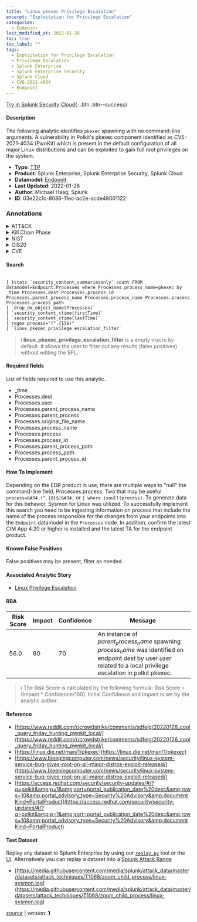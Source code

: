 ```yaml
---
title: "Linux pkexec Privilege Escalation"
excerpt: "Exploitation for Privilege Escalation"
categories:
  - Endpoint
last_modified_at: 2022-01-28
toc: true
toc_label: ""
tags:
  - Exploitation for Privilege Escalation
  - Privilege Escalation
  - Splunk Enterprise
  - Splunk Enterprise Security
  - Splunk Cloud
  - CVE-2021-4034
  - Endpoint
---
```




[Try in Splunk Security Cloud](https://www.splunk.com/en_us/cyber-security.html){: .btn .btn--success}

#### Description

The following analytic identifies `pkexec` spawning with no command-line arguments. A vulnerability in Polkit&#39;s pkexec component identified as CVE-2021-4034 (PwnKit) which is present in the default configuration of all major Linux distributions and can be exploited to gain full root privileges on the system.

- **Type**: [TTP](https://github.com/splunk/security_content/wiki/Detection-Analytic-Types)
- **Product**: Splunk Enterprise, Splunk Enterprise Security, Splunk Cloud
- **Datamodel**: [Endpoint](https://docs.splunk.com/Documentation/CIM/latest/User/Endpoint)
- **Last Updated**: 2022-01-28
- **Author**: Michael Haag, Splunk
- **ID**: 03e22c1c-8086-11ec-ac2e-acde48001122

### Annotations
<details>
  <summary>ATT&CK</summary>

<div markdown="1">

#### [ATT&CK](https://attack.mitre.org/)

| ID          | Technique   | Tactic         |
| ----------- | ----------- |--------------- |
| [T1068](https://attack.mitre.org/techniques/T1068/) | Exploitation for Privilege Escalation | Privilege Escalation |

</div>
</details>


<details>
  <summary>Kill Chain Phase</summary>

<div markdown="1">

* Exploitation


</div>
</details>


<details>
  <summary>NIST</summary>

<div markdown="1">



</div>
</details>

<details>
  <summary>CIS20</summary>

<div markdown="1">



</div>
</details>

<details>
  <summary>CVE</summary>

<div markdown="1">

| ID          | Summary | [CVSS](https://nvd.nist.gov/vuln-metrics/cvss) |
| ----------- | ----------- | -------------- |
| [CVE-2021-4034](https://nvd.nist.gov/vuln/detail/CVE-2021-4034) | A local privilege escalation vulnerability was found on polkit&#39;s pkexec utility. The pkexec application is a setuid tool designed to allow unprivileged users to run commands as privileged users according predefined policies. The current version of pkexec doesn&#39;t handle the calling parameters count correctly and ends trying to execute environment variables as commands. An attacker can leverage this by crafting environment variables in such a way it&#39;ll induce pkexec to execute arbitrary code. When successfully executed the attack can cause a local privilege escalation given unprivileged users administrative rights on the target machine. | 7.2 |



</div>
</details>


#### Search

```

| tstats `security_content_summariesonly` count FROM datamodel=Endpoint.Processes where Processes.process_name=pkexec by _time Processes.dest Processes.process_id Processes.parent_process_name Processes.process_name Processes.process Processes.process_path 
| `drop_dm_object_name(Processes)` 
| `security_content_ctime(firstTime)` 
| `security_content_ctime(lastTime)` 
| regex process="(^.{1}$)" 
| `linux_pkexec_privilege_escalation_filter`
```

> :information_source:
> **linux_pkexec_privilege_escalation_filter** is a empty macro by default. It allows the user to filter out any results (false positives) without editing the SPL.



#### Required fields
List of fields required to use this analytic.
* _time
* Processes.dest
* Processes.user
* Processes.parent_process_name
* Processes.parent_process
* Processes.original_file_name
* Processes.process_name
* Processes.process
* Processes.process_id
* Processes.parent_process_path
* Processes.process_path
* Processes.parent_process_id



#### How To Implement
Depending on the EDR product in use, there are multiple ways to &#34;null&#34; the command-line field, Processes.process. Two that may be useful `process=&#34;(^.{0}$)&#34;` or `| where isnull(process)`. To generate data for this behavior, Sysmon for Linux was utilized. To successfully implement this search you need to be ingesting information on process that include the name of the process responsible for the changes from your endpoints into the `Endpoint` datamodel in the `Processes` node. In addition, confirm the latest CIM App 4.20 or higher is installed and the latest TA for the endpoint product.
#### Known False Positives
False positives may be present, filter as needed.

#### Associated Analytic Story
* [Linux Privilege Escalation](/stories/linux_privilege_escalation)




#### RBA

| Risk Score  | Impact      | Confidence   | Message      |
| ----------- | ----------- |--------------|--------------|
| 56.0 | 80 | 70 | An instance of $parent_process_name$ spawning $process_name$ was identified on endpoint $dest$ by user $user$ related to a local privilege escalation in polkit pkexec. |


> :information_source:
> The Risk Score is calculated by the following formula: Risk Score = (Impact * Confidence/100). Initial Confidence and Impact is set by the analytic author.


#### Reference

* [https://www.reddit.com/r/crowdstrike/comments/sdfeig/20220126_cool_query_friday_hunting_pwnkit_local/](https://www.reddit.com/r/crowdstrike/comments/sdfeig/20220126_cool_query_friday_hunting_pwnkit_local/)
* [https://linux.die.net/man/1/pkexec](https://linux.die.net/man/1/pkexec)
* [https://www.bleepingcomputer.com/news/security/linux-system-service-bug-gives-root-on-all-major-distros-exploit-released/](https://www.bleepingcomputer.com/news/security/linux-system-service-bug-gives-root-on-all-major-distros-exploit-released/)
* [https://access.redhat.com/security/security-updates/#/?q=polkit&amp;p=1&amp;sort=portal_publication_date%20desc&amp;rows=10&amp;portal_advisory_type=Security%20Advisory&amp;documentKind=PortalProduct](https://access.redhat.com/security/security-updates/#/?q=polkit&amp;p=1&amp;sort=portal_publication_date%20desc&amp;rows=10&amp;portal_advisory_type=Security%20Advisory&amp;documentKind=PortalProduct)



#### Test Dataset
Replay any dataset to Splunk Enterprise by using our [`replay.py`](https://github.com/splunk/attack_data#using-replaypy) tool or the [UI](https://github.com/splunk/attack_data#using-ui).
Alternatively you can replay a dataset into a [Splunk Attack Range](https://github.com/splunk/attack_range#replay-dumps-into-attack-range-splunk-server)

* [https://media.githubusercontent.com/media/splunk/attack_data/master/datasets/attack_techniques/T1068/zoom_child_process/linux-sysmon.log](https://media.githubusercontent.com/media/splunk/attack_data/master/datasets/attack_techniques/T1068/zoom_child_process/linux-sysmon.log)



[*source*](https://github.com/splunk/security_content/tree/develop/detections/endpoint/linux_pkexec_privilege_escalation.yml) \| *version*: **1**
